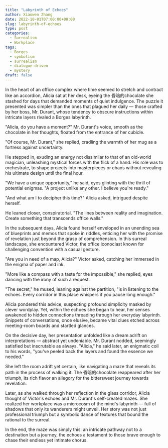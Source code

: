 ```yaml
---
title: "Labyrinth of Echoes"
author: Xiaowen Zhang
date: 2022-10-01T07:00:00+08:00
slug: labyrinth-of-echoes
type: post
categories:
  - Surrealism
  - Workplace
tags:
  - Borges
  - symbolism
  - surrealism
  - dialogue-driven
  - mystery
draft: false
---
```


In the heart of an office complex where time seemed to stretch and contract like an accordion, Alicia sat at her desk, eyeing the 昏暗的chocolate she stashed for days that demanded moments of quiet indulgence. The puzzle it presented was simpler than the ones that plagued her daily — those crafted by her boss, Mr. Durant, whose tendency to obscure instructions within intricate layers rivaled a Borges labyrinth.

"Alicia, do you have a moment?" Mr. Durant's voice, smooth as the chocolate in her thoughts, floated from the entrance of her cubicle.

"Of course, Mr. Durant," she replied, cradling the warmth of her mug as a fortress against uncertainty.

He stepped in, exuding an energy not dissimilar to that of an old-world magician, unleashing mystical forces with the flick of a hand. His role was to orchestrate, to shape projects into masterpieces or chaos without revealing his ultimate design until the final hour.

"We have a unique opportunity," he said, eyes glinting with the thrill of potential enigmas. "A project unlike any other. I believe you're ready."

"And what am I to decipher this time?" Alicia asked, intrigued despite herself.

He leaned closer, conspiratorial. "The lines between reality and imagination. Create something that transcends office walls."

In the subsequent days, Alicia found herself enveloped in an unending sea of blueprints and memos that spoke in riddles, enticing her with the promise of revelation just beyond the grasp of comprehension. In this surreal landscape, she encountered Victor, the office iconoclast known for challenging convention with a casual gesture.

"Are you in need of a map, Alicia?" Victor asked, catching her immersed in the enigma of paper and ink.

"More like a compass with a taste for the impossible," she replied, eyes dancing with the irony of such a request.

"The secret," he mused, leaning against the partition, "is in listening to the echoes. Every corridor in this place whispers if you pause long enough."

Alicia pondered this advice, suspecting profound simplicity masked by clever wordplay. Yet, within the echoes she began to hear, her senses awakened to hidden connections threading through her everyday labyrinth. Snippets of conversations, once elusive, became vital clues etched across meeting-room boards and startled glances.

On the decisive day, her presentation unfolded like a dream adrift on interpretations — abstract yet undeniable. Mr. Durant nodded, seemingly satisfied but inscrutable as always. "Alicia," he said later, an enigmatic coil to his words, "you've peeled back the layers and found the essence we needed."

She left the room adrift yet certain, like navigating a maze that reveals its path in the process of walking it. The 昏暗的chocolate reappeared after her triumph, its rich flavor an allegory for the bittersweet journey towards revelation.

Later, as she walked through her reflection in the glass corridor, Alicia thought of Victor's echoes and Mr. Durant's self-created mazes. She realized her workplace was a microcosm of the mind's labyrinth — full of shadows that only its wanderers might unveil. Her story was not just professional triumph but a symbolic dance of textures that bound the rational to the surreal.

In the end, the maze was simply this: an intricate pathway not to a destination but a journey, the echoes a testament to those brave enough to chase their endless yet intimate chorus.